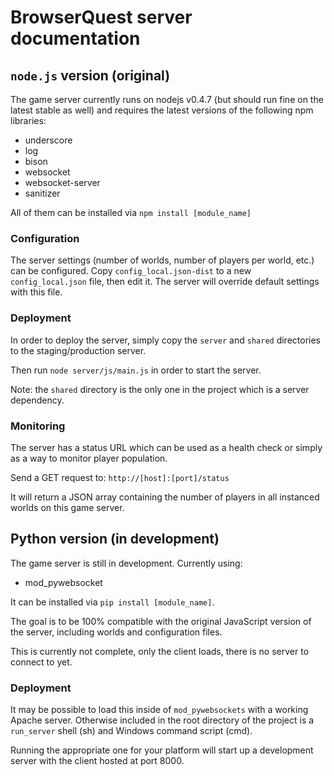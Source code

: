 # BrowserQuest server documentation #

## `node.js` version (original) ##

The game server currently runs on nodejs v0.4.7 (but should run fine on the latest stable as well) and requires the latest versions of the following npm libraries:

- underscore
- log
- bison
- websocket
- websocket-server
- sanitizer

All of them can be installed via `npm install [module_name]`


### Configuration ###

The server settings (number of worlds, number of players per world, etc.) can be configured.
Copy `config_local.json-dist` to a new `config_local.json` file, then edit it. The server will override default settings with this file.


### Deployment ###

In order to deploy the server, simply copy the `server` and `shared` directories to the staging/production server.

Then run `node server/js/main.js` in order to start the server.


Note: the `shared` directory is the only one in the project which is a server dependency.


### Monitoring ###

The server has a status URL which can be used as a health check or simply as a way to monitor player population.

Send a GET request to: `http://[host]:[port]/status`

It will return a JSON array containing the number of players in all instanced worlds on this game server.


## Python version (in development) ##

The game server is still in development.  Currently using:

- mod_pywebsocket

It can be installed via `pip install [module_name]`.

The goal is to be 100% compatible with the original JavaScript version of the server, including worlds and configuration files.

This is currently not complete, only the client loads, there is no server to connect to yet.

### Deployment ###

It may be possible to load this inside of `mod_pywebsockets` with a working Apache server.  Otherwise included in the root directory of the project is a `run_server` shell (sh) and Windows command script (cmd).

Running the appropriate one for your platform will start up a development server with the client hosted at port 8000.
